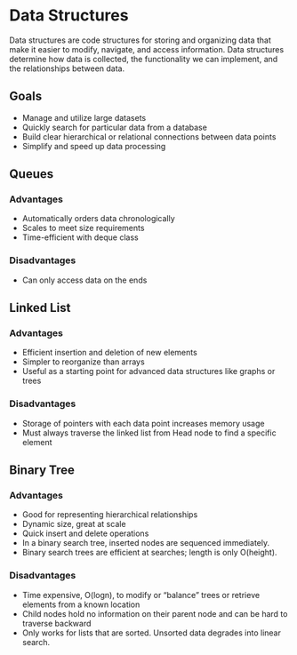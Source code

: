 # Data Structures

Data structures are code structures for storing and organizing data that make it
easier to modify, navigate, and access information. Data structures determine
how data is collected, the functionality we can implement, and the
relationships between data.

## Goals

- Manage and utilize large datasets
- Quickly search for particular data from a database
- Build clear hierarchical or relational connections between data points
- Simplify and speed up data processing

## Queues

### Advantages

- Automatically orders data chronologically
- Scales to meet size requirements
- Time-efficient with deque class

### Disadvantages

- Can only access data on the ends

## Linked List

### Advantages

- Efficient insertion and deletion of new elements
- Simpler to reorganize than arrays
- Useful as a starting point for advanced data structures like graphs or trees

### Disadvantages

- Storage of pointers with each data point increases memory usage
- Must always traverse the linked list from Head node to find a specific element

## Binary Tree

### Advantages

- Good for representing hierarchical relationships
- Dynamic size, great at scale
- Quick insert and delete operations
- In a binary search tree, inserted nodes are sequenced immediately.
- Binary search trees are efficient at searches; length is only O(height).

### Disadvantages

- Time expensive, O(logn), to modify or “balance” trees or retrieve elements
from a known location
- Child nodes hold no information on their parent node and can be hard to
traverse backward
- Only works for lists that are sorted. Unsorted data degrades into linear search.
